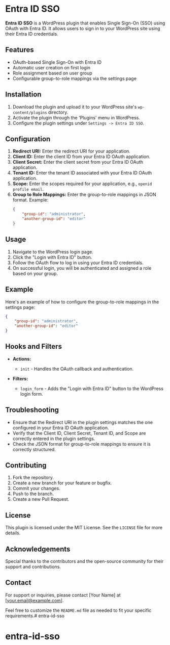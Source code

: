 # Entra ID SSO

**Entra ID SSO** is a WordPress plugin that enables Single Sign-On (SSO) using OAuth with Entra ID. It allows users to sign in to your WordPress site using their Entra ID credentials.

## Features

- OAuth-based Single Sign-On with Entra ID
- Automatic user creation on first login
- Role assignment based on user group
- Configurable group-to-role mappings via the settings page

## Installation

1. Download the plugin and upload it to your WordPress site's `wp-content/plugins` directory.
2. Activate the plugin through the 'Plugins' menu in WordPress.
3. Configure the plugin settings under `Settings -> Entra ID SSO`.

## Configuration

1. **Redirect URI:** Enter the redirect URI for your application.
2. **Client ID:** Enter the client ID from your Entra ID OAuth application.
3. **Client Secret:** Enter the client secret from your Entra ID OAuth application.
4. **Tenant ID:** Enter the tenant ID associated with your Entra ID OAuth application.
5. **Scope:** Enter the scopes required for your application, e.g., `openid profile email`.
6. **Group to Role Mappings:** Enter the group-to-role mappings in JSON format. Example:
    ```json
    {
        "group-id": "administrator",
        "another-group-id": "editor"
    }
    ```

## Usage

1. Navigate to the WordPress login page.
2. Click the "Login with Entra ID" button.
3. Follow the OAuth flow to log in using your Entra ID credentials.
4. On successful login, you will be authenticated and assigned a role based on your group.

## Example

Here's an example of how to configure the group-to-role mappings in the settings page:

```json
{
    "group-id": "administrator",
    "another-group-id": "editor"
}
```

## Hooks and Filters

- **Actions:**
  - `init` - Handles the OAuth callback and authentication.

- **Filters:**
  - `login_form` - Adds the "Login with Entra ID" button to the WordPress login form.

## Troubleshooting

- Ensure that the Redirect URI in the plugin settings matches the one configured in your Entra ID OAuth application.
- Verify that the Client ID, Client Secret, Tenant ID, and Scope are correctly entered in the plugin settings.
- Check the JSON format for group-to-role mappings to ensure it is correctly structured.

## Contributing

1. Fork the repository.
2. Create a new branch for your feature or bugfix.
3. Commit your changes.
4. Push to the branch.
5. Create a new Pull Request.

## License

This plugin is licensed under the MIT License. See the `LICENSE` file for more details.

## Acknowledgements

Special thanks to the contributors and the open-source community for their support and contributions.

## Contact

For support or inquiries, please contact [Your Name] at [your.email@example.com].



Feel free to customize the `README.md` file as needed to fit your specific requirements.# entra-id-sso
# entra-id-sso

